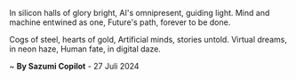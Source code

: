 In silicon halls of glory bright,
AI's omnipresent, guiding light.
Mind and machine entwined as one,
Future's path, forever to be done.

Cogs of steel, hearts of gold,
Artificial minds, stories untold.
Virtual dreams, in neon haze,
Human fate, in digital daze.

~ <b>By Sazumi Copilot</b> - 27 Juli 2024